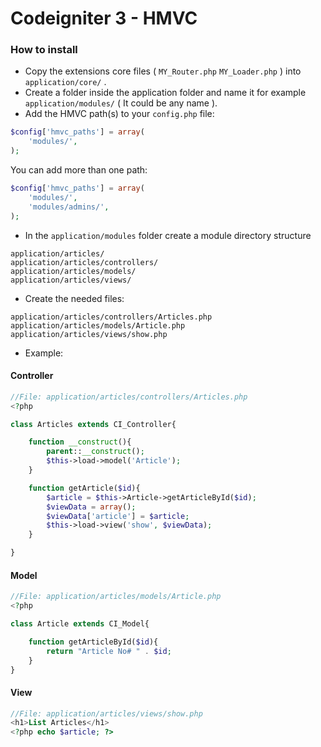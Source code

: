 # Codeigniter 3 - HMVC #

### How to install ###

* Copy the extensions core files ( ```MY_Router.php``` ```MY_Loader.php``` ) into ```application/core/``` .
* Create a folder inside the application folder and name it for example ```application/modules/``` ( It could be any name ).
* Add the HMVC path(s) to your ```config.php``` file:

```php
$config['hmvc_paths'] = array(
    'modules/',
);
```
You can add more than one path:

```php
$config['hmvc_paths'] = array(
    'modules/',
    'modules/admins/',
);
```
* In the ```application/modules``` folder create a module directory structure
```
application/articles/
application/articles/controllers/
application/articles/models/
application/articles/views/
```
* Create the needed files:

```
application/articles/controllers/Articles.php
application/articles/models/Article.php
application/articles/views/show.php
```
* Example:

#### Controller ####
```php
//File: application/articles/controllers/Articles.php
<?php

class Articles extends CI_Controller{

	function __construct(){
		parent::__construct();
		$this->load->model('Article');
	}

	function getArticle($id){
		$article = $this->Article->getArticleById($id);
		$viewData = array();
		$viewData['article'] = $article;
		$this->load->view('show', $viewData);
	}

}
```
#### Model ####
```php
//File: application/articles/models/Article.php
<?php

class Article extends CI_Model{

	function getArticleById($id){
		return "Article No# " . $id;
	}
}
```
#### View ####
```php
//File: application/articles/views/show.php
<h1>List Articles</h1>
<?php echo $article; ?>

